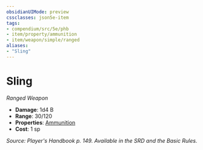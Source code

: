 ```yaml
---
obsidianUIMode: preview
cssclasses: json5e-item
tags:
- compendium/src/5e/phb
- item/property/ammunition
- item/weapon/simple/ranged
aliases: 
- "Sling"
---
```

# Sling
*Ranged Weapon*  

- **Damage**: 1d4 B
- **Range**: 30/120
- **Properties**: [Ammunition](/Systems/5e/rules/item-properties.md#Ammunition)
- **Cost**: 1 sp

*Source: Player's Handbook p. 149. Available in the SRD and the Basic Rules.*